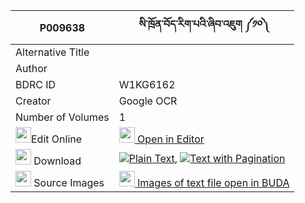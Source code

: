 |P009638|སི་ཁྲོན་བོད་རིག་པའི་ཞིབ་འཇུག ༼༡༠༽ 
| --- | --- 
|Alternative Title |
|Author | 
|BDRC ID | W1KG6162
|Creator | Google OCR
|Number of Volumes| 1
|<img width="25" src="https://img.icons8.com/color/25/000000/edit-property.png">Edit Online| [<img width="25" src="https://avatars.githubusercontent.com/u/45091458?s=200&v=4"> Open in Editor](http://editor.openpecha.org/P009638)
|<img width="25" src="https://img.icons8.com/fluent/48/000000/download-2.png"/>  Download | [![](https://img.icons8.com/color/20/000000/txt.png)Plain Text](https://github.com/Openpecha/P009638/releases/download/v2/si_tron_bo_rigpa_i_shyibjuk_plain_P009638.zip), [![](https://img.icons8.com/color/20/000000/txt.png)Text with Pagination](https://github.com/Openpecha/P009638/releases/download/v2/si_tron_bo_rigpa_i_shyibjuk_pages_P009638.zip)
|<img width="25" src="https://img.icons8.com/plasticine/100/000000/pictures-folder.png"/>  Source Images | [<img width="25" src="https://library.bdrc.io/icons/BUDA-small.svg"> Images of text file open in BUDA](https://library.bdrc.io/show/bdr:W1KG6162)